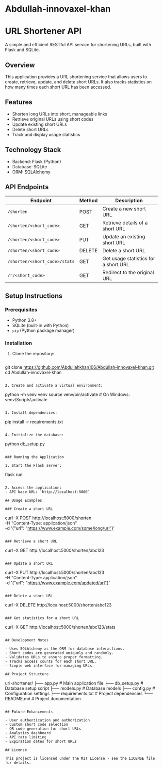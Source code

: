 # Abdullah-innovaxel-khan
# URL Shortener API

A simple and efficient RESTful API service for shortening URLs, built with Flask and SQLite.

## Overview

This application provides a URL shortening service that allows users to create, retrieve, update, and delete short URLs. It also tracks statistics on how many times each short URL has been accessed.

## Features

- Shorten long URLs into short, manageable links
- Retrieve original URLs using short codes
- Update existing short URLs
- Delete short URLs
- Track and display usage statistics

## Technology Stack

- Backend: Flask (Python)
- Database: SQLite
- ORM: SQLAlchemy

## API Endpoints

| Endpoint                      | Method | Description                          |
|--------------------------------|--------|--------------------------------------|
| `/shorten`                    | POST   | Create a new short URL              |
| `/shorten/<short_code>`       | GET    | Retrieve details of a short URL     |
| `/shorten/<short_code>`       | PUT    | Update an existing short URL        |
| `/shorten/<short_code>`       | DELETE | Delete a short URL                  |
| `/shorten/<short_code>/stats` | GET    | Get usage statistics for a short URL |
| `/r/<short_code>`             | GET    | Redirect to the original URL        |

## Setup Instructions

### Prerequisites

- Python 3.8+
- SQLite (built-in with Python)
- `pip` (Python package manager)

### Installation

1. Clone the repository:
   ```
  git clone https://github.com/Abdullahkhan106/Abdullah-innovaxel-khan.git
   cd Abdullah-innovaxel-khan
   ```

2. Create and activate a virtual environment:
   ```
   python -m venv venv
   source venv/bin/activate  # On Windows: venv\Scripts\activate
   ```

3. Install dependencies:
   ```
   pip install -r requirements.txt
   ```

4. Initialize the database:
   ```
   python db_setup.py
   ```

### Running the Application

1. Start the Flask server:
   ```
   flask run
   ```

2. Access the application:
   - API base URL: `http://localhost:5000`

## Usage Examples

### Create a short URL

```
curl -X POST http://localhost:5000/shorten \
  -H "Content-Type: application/json" \
  -d '{"url": "https://www.example.com/some/long/url"}'
```

### Retrieve a short URL

```
curl -X GET http://localhost:5000/shorten/abc123
```

### Update a short URL

```
curl -X PUT http://localhost:5000/shorten/abc123 \
  -H "Content-Type: application/json" \
  -d '{"url": "https://www.example.com/updated/url"}'
```

### Delete a short URL

```
curl -X DELETE http://localhost:5000/shorten/abc123
```

### Get statistics for a short URL

```
curl -X GET http://localhost:5000/shorten/abc123/stats
```

## Development Notes

- Uses SQLAlchemy as the ORM for database interactions.
- Short codes are generated uniquely and randomly.
- Validates URLs to ensure proper formatting.
- Tracks access counts for each short URL.
- Simple web interface for managing URLs.

## Project Structure

```
url-shortener/
├── app.py                # Main application file
├── db_setup.py           # Database setup script
├── models.py             # Database models
├── config.py             # Configuration settings
├── requirements.txt      # Project dependencies
└── README.md             # Project documentation
```

## Future Enhancements

- User authentication and authorization
- Custom short code selection
- QR code generation for short URLs
- Analytics dashboard
- API rate limiting
- Expiration dates for short URLs

## License

This project is licensed under the MIT License - see the LICENSE file for details.


